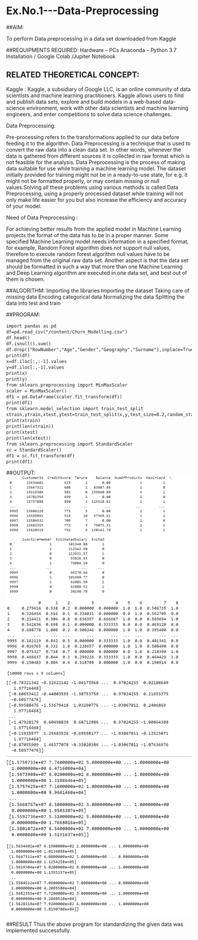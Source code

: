 # Ex.No.1---Data-Preprocessing
##AIM:

To perform Data preprocessing in a data set downloaded from Kaggle

##REQUIPMENTS REQUIRED:
Hardware – PCs
Anaconda – Python 3.7 Installation / Google Colab /Jupiter Notebook

## RELATED THEORETICAL CONCEPT:

Kaggle :
Kaggle, a subsidiary of Google LLC, is an online community of data scientists and machine learning practitioners. Kaggle allows users to find and publish data sets, explore and build models in a web-based data-science environment, work with other data scientists and machine learning engineers, and enter competitions to solve data science challenges.

Data Preprocessing:

Pre-processing refers to the transformations applied to our data before feeding it to the algorithm. Data Preprocessing is a technique that is used to convert the raw data into a clean data set. In other words, whenever the data is gathered from different sources it is collected in raw format which is not feasible for the analysis.
Data Preprocessing is the process of making data suitable for use while training a machine learning model. The dataset initially provided for training might not be in a ready-to-use state, for e.g. it might not be formatted properly, or may contain missing or null values.Solving all these problems using various methods is called Data Preprocessing, using a properly processed dataset while training will not only make life easier for you but also increase the efficiency and accuracy of your model.

Need of Data Preprocessing :

For achieving better results from the applied model in Machine Learning projects the format of the data has to be in a proper manner. Some specified Machine Learning model needs information in a specified format, for example, Random Forest algorithm does not support null values, therefore to execute random forest algorithm null values have to be managed from the original raw data set.
Another aspect is that the data set should be formatted in such a way that more than one Machine Learning and Deep Learning algorithm are executed in one data set, and best out of them is chosen.


##ALGORITHM:
Importing the libraries
Importing the dataset
Taking care of missing data
Encoding categorical data
Normalizing the data
Splitting the data into test and train

##PROGRAM:
```
import pandas as pd
df=pd.read_csv("/content/Churn_Modelling.csv")
df.head()
df.isnull().sum()
df.drop(["RowNumber","Age","Gender","Geography","Surname"],inplace=True,axis=1)
print(df)
x=df.iloc[:,:-1].values
y=df.iloc[:,-1].values
print(x)
print(y)
from sklearn.preprocessing import MinMaxScaler
scaler = MinMaxScaler()
df1 = pd.DataFrame(scaler.fit_transform(df))
print(df1)
from sklearn.model_selection import train_test_split
xtrain,ytrain,xtest,ytest=train_test_split(x,y,test_size=0.2,random_state=2)
print(xtrain)
print(len(xtrain))
print(xtest)
print(len(xtest))
from sklearn.preprocessing import StandardScaler
sc = StandardScaler()
df1 = sc.fit_transform(df)
print(df1)
```

##OUTPUT:
![image](https://github.com/prathima2002/Ex.No.1.---Data-Preprocessing/blob/830ab3184ca34060f97eaf9e688eebf96f8095ca/WhatsApp%20Image%202022-09-23%20at%2017.05.48.jpeg)
![image](https://github.com/prathima2002/Ex.No.1.---Data-Preprocessing/blob/7878d4a3cbb9602015919508003ff2d4c4f2e58a/WhatsApp%20Image%202022-09-23%20at%2017.07.13.jpeg)
![image](https://github.com/prathima2002/Ex.No.1.---Data-Preprocessing/blob/7878d4a3cbb9602015919508003ff2d4c4f2e58a/WhatsApp%20Image%202022-09-23%20at%2017.07.49.jpeg)
![image](https://github.com/prathima2002/Ex.No.1.---Data-Preprocessing/blob/7878d4a3cbb9602015919508003ff2d4c4f2e58a/WhatsApp%20Image%202022-09-23%20at%2017.09.10.jpeg)
![image](https://github.com/prathima2002/Ex.No.1.---Data-Preprocessing/blob/7878d4a3cbb9602015919508003ff2d4c4f2e58a/WhatsApp%20Image%202022-09-23%20at%2017.09.31.jpeg)

##RESULT
Thus the above program for standardizing the given data was implemented successfully.
